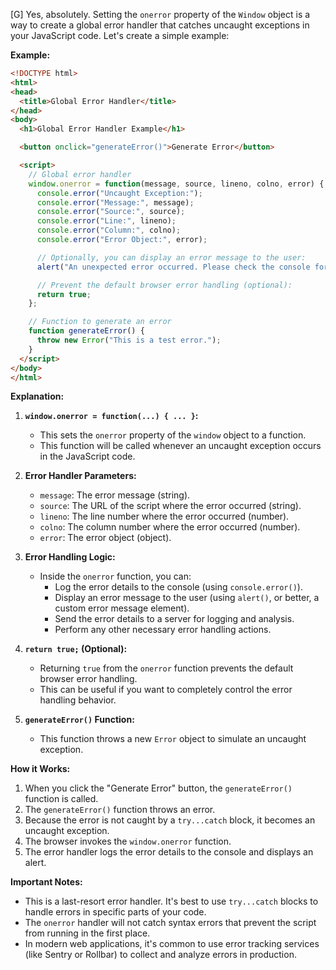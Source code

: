 [G] Yes, absolutely. Setting the `onerror` property of the `Window` object is a way to create a global error handler that catches uncaught exceptions in your JavaScript code. Let's create a simple example:

**Example:**

```html
<!DOCTYPE html>
<html>
<head>
  <title>Global Error Handler</title>
</head>
<body>
  <h1>Global Error Handler Example</h1>

  <button onclick="generateError()">Generate Error</button>

  <script>
    // Global error handler
    window.onerror = function(message, source, lineno, colno, error) {
      console.error("Uncaught Exception:");
      console.error("Message:", message);
      console.error("Source:", source);
      console.error("Line:", lineno);
      console.error("Column:", colno);
      console.error("Error Object:", error);

      // Optionally, you can display an error message to the user:
      alert("An unexpected error occurred. Please check the console for details.");

      // Prevent the default browser error handling (optional):
      return true;
    };

    // Function to generate an error
    function generateError() {
      throw new Error("This is a test error.");
    }
  </script>
</body>
</html>
```

**Explanation:**

1.  **`window.onerror = function(...) { ... }`:**
    * This sets the `onerror` property of the `window` object to a function.
    * This function will be called whenever an uncaught exception occurs in the JavaScript code.

2.  **Error Handler Parameters:**
    * `message`: The error message (string).
    * `source`: The URL of the script where the error occurred (string).
    * `lineno`: The line number where the error occurred (number).
    * `colno`: The column number where the error occurred (number).
    * `error`: The error object (object).

3.  **Error Handling Logic:**
    * Inside the `onerror` function, you can:
        * Log the error details to the console (using `console.error()`).
        * Display an error message to the user (using `alert()`, or better, a custom error message element).
        * Send the error details to a server for logging and analysis.
        * Perform any other necessary error handling actions.

4.  **`return true;` (Optional):**
    * Returning `true` from the `onerror` function prevents the default browser error handling.
    * This can be useful if you want to completely control the error handling behavior.

5.  **`generateError()` Function:**
    * This function throws a new `Error` object to simulate an uncaught exception.

**How it Works:**

1.  When you click the "Generate Error" button, the `generateError()` function is called.
2.  The `generateError()` function throws an error.
3.  Because the error is not caught by a `try...catch` block, it becomes an uncaught exception.
4.  The browser invokes the `window.onerror` function.
5.  The error handler logs the error details to the console and displays an alert.

**Important Notes:**

* This is a last-resort error handler. It's best to use `try...catch` blocks to handle errors in specific parts of your code.
* The `onerror` handler will not catch syntax errors that prevent the script from running in the first place.
* In modern web applications, it's common to use error tracking services (like Sentry or Rollbar) to collect and analyze errors in production.
